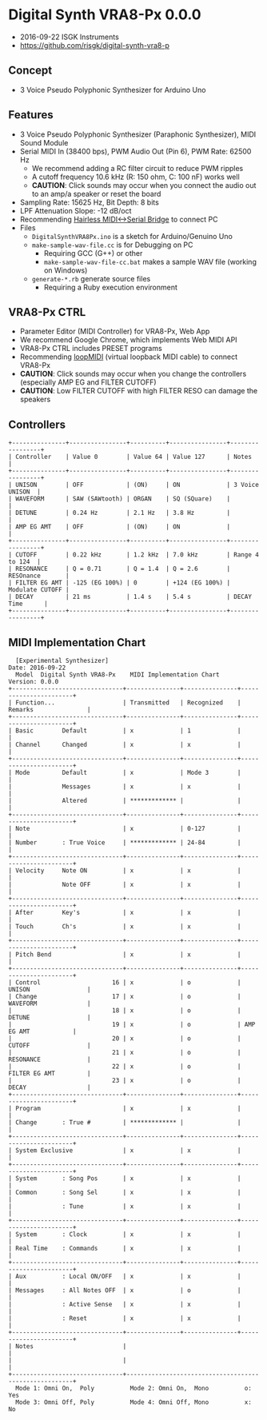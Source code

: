 # Digital Synth VRA8-Px 0.0.0

- 2016-09-22 ISGK Instruments
- <https://github.com/risgk/digital-synth-vra8-p>

## Concept

- 3 Voice Pseudo Polyphonic Synthesizer for Arduino Uno

## Features

- 3 Voice Pseudo Polyphonic Synthesizer (Paraphonic Synthesizer), MIDI Sound Module
- Serial MIDI In (38400 bps), PWM Audio Out (Pin 6), PWM Rate: 62500 Hz
    - We recommend adding a RC filter circuit to reduce PWM ripples
    - A cutoff frequency 10.6 kHz (R: 150 ohm, C: 100 nF) works well
    - **CAUTION**: Click sounds may occur when you connect the audio out to an amp/a speaker or reset the board
- Sampling Rate: 15625 Hz, Bit Depth: 8 bits
- LPF Attenuation Slope: -12 dB/oct
- Recommending [Hairless MIDI<->Serial Bridge](http://projectgus.github.io/hairless-midiserial/) to connect PC
- Files
    - `DigitalSynthVRA8Px.ino` is a sketch for Arduino/Genuino Uno
    - `make-sample-wav-file.cc` is for Debugging on PC
        - Requiring GCC (G++) or other
        - `make-sample-wav-file-cc.bat` makes a sample WAV file (working on Windows)
    - `generate-*.rb` generate source files
        - Requiring a Ruby execution environment

## VRA8-Px CTRL

- Parameter Editor (MIDI Controller) for VRA8-Px, Web App
- We recommend Google Chrome, which implements Web MIDI API
- VRA8-Px CTRL includes PRESET programs
- Recommending [loopMIDI](http://www.tobias-erichsen.de/software/loopmidi.html) (virtual loopback MIDI cable) to connect VRA8-Px
- **CAUTION**: Click sounds may occur when you change the controllers (especially AMP EG and FILTER CUTOFF)
- **CAUTION**: Low FILTER CUTOFF with high FILTER RESO can damage the speakers

## Controllers

    +---------------+----------------+----------+----------------+-----------------+
    | Controller    | Value 0        | Value 64 | Value 127      | Notes           |
    +---------------+----------------+----------+----------------+-----------------+
    | UNISON        | OFF            | (ON)     | ON             | 3 Voice UNISON  |
    | WAVEFORM      | SAW (SAWtooth) | ORGAN    | SQ (SQuare)    |                 |
    | DETUNE        | 0.24 Hz        | 2.1 Hz   | 3.8 Hz         |                 |
    | AMP EG AMT    | OFF            | (ON)     | ON             |                 |
    +---------------+----------------+----------+----------------+-----------------+
    | CUTOFF        | 0.22 kHz       | 1.2 kHz  | 7.0 kHz        | Range 4 to 124  |
    | RESONANCE     | Q = 0.71       | Q = 1.4  | Q = 2.6        | RESOnance       |
    | FILTER EG AMT | -125 (EG 100%) | 0        | +124 (EG 100%) | Modulate CUTOFF |
    | DECAY         | 21 ms          | 1.4 s    | 5.4 s          | DECAY Time      |
    +---------------+----------------+----------+----------------+-----------------+

## MIDI Implementation Chart

      [Experimental Synthesizer]                                      Date: 2016-09-22       
      Model  Digital Synth VRA8-Px    MIDI Implementation Chart       Version: 0.0.0         
    +-------------------------------+---------------+---------------+-----------------------+
    | Function...                   | Transmitted   | Recognized    | Remarks               |
    +-------------------------------+---------------+---------------+-----------------------+
    | Basic        Default          | x             | 1             |                       |
    | Channel      Changed          | x             | x             |                       |
    +-------------------------------+---------------+---------------+-----------------------+
    | Mode         Default          | x             | Mode 3        |                       |
    |              Messages         | x             | x             |                       |
    |              Altered          | ************* |               |                       |
    +-------------------------------+---------------+---------------+-----------------------+
    | Note                          | x             | 0-127         |                       |
    | Number       : True Voice     | ************* | 24-84         |                       |
    +-------------------------------+---------------+---------------+-----------------------+
    | Velocity     Note ON          | x             | x             |                       |
    |              Note OFF         | x             | x             |                       |
    +-------------------------------+---------------+---------------+-----------------------+
    | After        Key's            | x             | x             |                       |
    | Touch        Ch's             | x             | x             |                       |
    +-------------------------------+---------------+---------------+-----------------------+
    | Pitch Bend                    | x             | x             |                       |
    +-------------------------------+---------------+---------------+-----------------------+
    | Control                    16 | x             | o             | UNISON                |
    | Change                     17 | x             | o             | WAVEFORM              |
    |                            18 | x             | o             | DETUNE                |
    |                            19 | x             | o             | AMP EG AMT            |
    |                            20 | x             | o             | CUTOFF                |
    |                            21 | x             | o             | RESONANCE             |
    |                            22 | x             | o             | FILTER EG AMT         |
    |                            23 | x             | o             | DECAY                 |
    +-------------------------------+---------------+---------------+-----------------------+
    | Program                       | x             | x             |                       |
    | Change       : True #         | ************* |               |                       |
    +-------------------------------+---------------+---------------+-----------------------+
    | System Exclusive              | x             | x             |                       |
    +-------------------------------+---------------+---------------+-----------------------+
    | System       : Song Pos       | x             | x             |                       |
    | Common       : Song Sel       | x             | x             |                       |
    |              : Tune           | x             | x             |                       |
    +-------------------------------+---------------+---------------+-----------------------+
    | System       : Clock          | x             | x             |                       |
    | Real Time    : Commands       | x             | x             |                       |
    +-------------------------------+---------------+---------------+-----------------------+
    | Aux          : Local ON/OFF   | x             | x             |                       |
    | Messages     : All Notes OFF  | x             | o             |                       |
    |              : Active Sense   | x             | x             |                       |
    |              : Reset          | x             | x             |                       |
    +-------------------------------+---------------+---------------+-----------------------+
    | Notes                         |                                                       |
    |                               |                                                       |
    +-------------------------------+-------------------------------------------------------+
      Mode 1: Omni On,  Poly          Mode 2: Omni On,  Mono          o: Yes                 
      Mode 3: Omni Off, Poly          Mode 4: Omni Off, Mono          x: No                  
